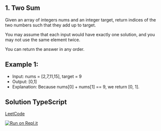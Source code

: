 ## 1. Two Sum
Given an array of integers nums and an integer target, return indices of the two numbers such that they add up to target.

You may assume that each input would have exactly one solution, and you may not use the same element twice.

You can return the answer in any order.

## Example 1:

- Input: nums = [2,7,11,15], target = 9
- Output: [0,1]
- Explanation: Because nums[0] + nums[1] == 9, we return [0, 1].



## Solution TypeScript

[LeetCode](https://leetcode.com/submissions/detail/703947912/)

[![Run on Repl.it](https://repl.it/badge/github/oscharko/1-two-sum)](https://repl.it/github/oscharko/1-two-sum)

